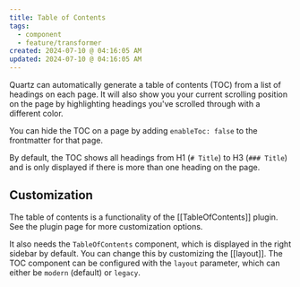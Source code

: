 ```yaml
---
title: Table of Contents
tags:
  - component
  - feature/transformer
created: 2024-07-10 @ 04:16:05 AM
updated: 2024-07-10 @ 04:16:05 AM
---
```


Quartz can automatically generate a table of contents (TOC) from a list of headings on each page. It will also show you your current scrolling position on the page by highlighting headings you've scrolled through with a different color.

You can hide the TOC on a page by adding `enableToc: false` to the frontmatter for that page.

By default, the TOC shows all headings from H1 (`# Title`) to H3 (`### Title`) and is only displayed if there is more than one heading on the page.

## Customization

The table of contents is a functionality of the [[TableOfContents]] plugin. See the plugin page for more customization options.

It also needs the `TableOfContents` component, which is displayed in the right sidebar by default. You can change this by customizing the [[layout]]. The TOC component can be configured with the `layout` parameter, which can either be `modern` (default) or `legacy`.
